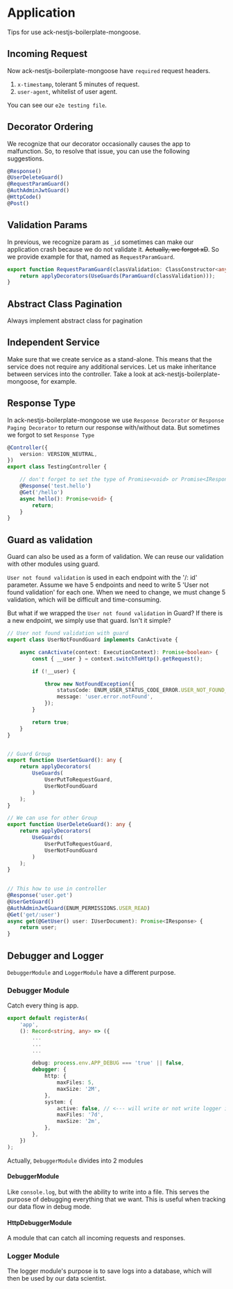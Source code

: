 # Application

Tips for use ack-nestjs-boilerplate-mongoose.

## Incoming Request

Now ack-nestjs-boilerplate-mongoose have `required` request headers.

1. `x-timestamp`, tolerant 5 minutes of request.
2. `user-agent`, whitelist of user agent.

You can see our `e2e testing file`.

## Decorator Ordering

We recognize that our decorator occasionally causes the app to malfunction. So, to resolve that issue, you can use the following suggestions.

```typescript
@Response()
@UserDeleteGuard()
@RequestParamGuard()
@AuthAdminJwtGuard()
@HttpCode()
@Post()
```

## Validation Params

In previous, we recognize param as `_id` sometimes can make our application crash because we do not validate it. ~~Actually, we forgot xD~~. So we provide example for that, named as `RequestParamGuard`.

```typescript
export function RequestParamGuard(classValidation: ClassConstructor<any>): any {
    return applyDecorators(UseGuards(ParamGuard(classValidation)));
}
```

## Abstract Class Pagination

Always implement abstract class for pagination

## Independent Service

Make sure that we create service as a stand-alone. This means that the service does not require any additional services.
Let us make inheritance between services into the controller. Take a look at ack-nestjs-boilerplate-mongoose, for example.

## Response Type

In ack-nestjs-boilerplate-mongoose we use `Response Decorator` or `Response Paging Decorator` to return our response with/without data. But sometimes we forgot to set `Response Type`

```typescript
@Controller({
    version: VERSION_NEUTRAL,
})
export class TestingController {

    // don't forget to set the type of Promise<void> or Promise<IResponse>
    @Response('test.hello')
    @Get('/hello')
    async hello(): Promise<void> { 
        return;
    }
}

```

## Guard as validation

Guard can also be used as a form of validation. We can reuse our validation with other modules using guard.

`User not found validation` is used in each endpoint with the '/: id' parameter. 
Assume we have 5 endpoints and need to write 5 'User not found validation' for each one. When we need to change, we must change 5 validation, which will be difficult and time-consuming.

But what if we wrapped the `User not found validation` in Guard? If there is a new endpoint, we simply use that guard. Isn't it simple?

```typescript
// User not found validation with guard
export class UserNotFoundGuard implements CanActivate {

    async canActivate(context: ExecutionContext): Promise<boolean> {
        const { __user } = context.switchToHttp().getRequest();

        if (!__user) {

            throw new NotFoundException({
                statusCode: ENUM_USER_STATUS_CODE_ERROR.USER_NOT_FOUND_ERROR,
                message: 'user.error.notFound',
            });
        }

        return true;
    }
}


// Guard Group
export function UserGetGuard(): any {
    return applyDecorators(
        UseGuards(
            UserPutToRequestGuard, 
            UserNotFoundGuard
        )
    );
}

// We can use for other Group
export function UserDeleteGuard(): any {
    return applyDecorators(
        UseGuards(
            UserPutToRequestGuard, 
            UserNotFoundGuard
        )
    );
}

  
// This how to use in controller  
@Response('user.get')
@UserGetGuard()
@AuthAdminJwtGuard(ENUM_PERMISSIONS.USER_READ)
@Get('get/:user')
async get(@GetUser() user: IUserDocument): Promise<IResponse> {
    return user;
}
```

## Debugger and Logger

`DebuggerModule` and `LoggerModule` have a different purpose.

### Debugger Module

Catch every thing is app.

```typescript
export default registerAs(
    'app',
    (): Record<string, any> => ({
        ...
        ...
        ...

        debug: process.env.APP_DEBUG === 'true' || false,
        debugger: {
            http: {
                maxFiles: 5,
                maxSize: '2M',
            },
            system: {
                active: false, // <--- will write or not write logger into file
                maxFiles: '7d',
                maxSize: '2m',
            },
        },
    })
);
```

Actually, `DebuggerModule` divides into 2 modules

#### DebuggerModule

Like `console.log`, but with the ability to write into a file. This serves the purpose of debugging everything that we want. This is useful when tracking our data flow in debug mode.

#### HttpDebuggerModule

A module that can catch all incoming requests and responses.

### Logger Module

The logger module's purpose is to save logs into a database, which will then be used by our data scientist.
